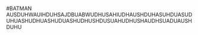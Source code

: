 #BATMAN
AUSDUHWAUIHDUHSAJDBUABWUDHUSAHIUDHAUSHDUHASUHDUASUDUHUASHUDHUASHUDUASHUDHUSHDUSUAHUDHUSHAUDHSUADUAUSHDUHU
